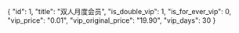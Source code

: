 {
            "id": 1,
            "title": "双人月度会员",
            "is_double_vip": 1,
            "is_for_ever_vip": 0,
            "vip_price": "0.01",
            "vip_original_price": "19.90",
            "vip_days": 30
}